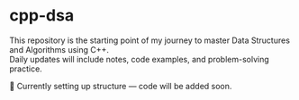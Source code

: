 # cpp-dsa

This repository is the starting point of my journey to master Data Structures and Algorithms using C++.  
Daily updates will include notes, code examples, and problem-solving practice.

🚧 Currently setting up structure — code will be added soon.
